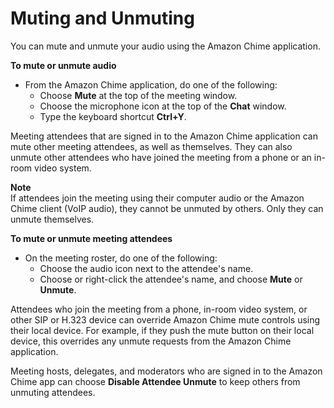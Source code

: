 # Muting and Unmuting<a name="chime-mute"></a>

You can mute and unmute your audio using the Amazon Chime application\.

**To mute or unmute audio**
+ From the Amazon Chime application, do one of the following:
  + Choose **Mute** at the top of the meeting window\.
  + Choose the microphone icon at the top of the **Chat** window\.
  + Type the keyboard shortcut **Ctrl\+Y**\.

Meeting attendees that are signed in to the Amazon Chime application can mute other meeting attendees, as well as themselves\. They can also unmute other attendees who have joined the meeting from a phone or an in\-room video system\.

**Note**  
If attendees join the meeting using their computer audio or the Amazon Chime client \(VoIP audio\), they cannot be unmuted by others\. Only they can unmute themselves\.

**To mute or unmute meeting attendees**
+ On the meeting roster, do one of the following:
  + Choose the audio icon next to the attendee's name\.
  + Choose or right\-click the attendee's name, and choose **Mute** or **Unmute**\.

Attendees who join the meeting from a phone, in\-room video system, or other SIP or H\.323 device can override Amazon Chime mute controls using their local device\. For example, if they push the mute button on their local device, this overrides any unmute requests from the Amazon Chime application\. 

Meeting hosts, delegates, and moderators who are signed in to the Amazon Chime app can choose **Disable Attendee Unmute** to keep others from unmuting attendees\.